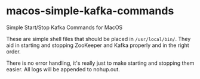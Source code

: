 # macos-simple-kafka-commands
Simple Start/Stop Kafka Commands for MacOS

These are simple shell files that should be placed in `/usr/local/bin/`. They aid in starting and stopping ZooKeeper and Kafka properly and in the right order.

There is no error handling, it's really just to make starting and stopping them easier. All logs will be appended to nohup.out.
